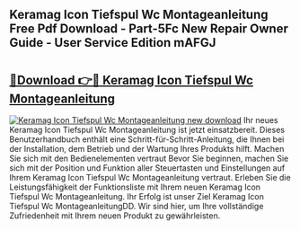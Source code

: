 ## Keramag Icon Tiefspul Wc Montageanleitung Free Pdf Download - Part-5Fc New Repair Owner Guide - User Service Edition mAFGJ

# <h2><a href="http://df8nha.blite.top/?on=Keramag+Icon+Tiefspul+Wc+Montageanleitung">🔗Download 👉🔴 Keramag Icon Tiefspul Wc Montageanleitung</a></h2>

[![Keramag Icon Tiefspul Wc Montageanleitung new download](https://i.imgur.com/lujVjoI.png)](http://df8nha.blite.top/?on=Keramag+Icon+Tiefspul+Wc+Montageanleitung)
Ihr neues Keramag Icon Tiefspul Wc Montageanleitung ist jetzt einsatzbereit. Dieses Benutzerhandbuch enthält eine Schritt-für-Schritt-Anleitung, die Ihnen bei der Installation, dem Betrieb und der Wartung Ihres Produkts hilft. Machen Sie sich mit den Bedienelementen vertraut Bevor Sie beginnen, machen Sie sich mit der Position und Funktion aller Steuertasten und Einstellungen auf Ihrem Keramag Icon Tiefspul Wc Montageanleitung vertraut. Erleben Sie die Leistungsfähigkeit der Funktionsliste mit Ihrem neuen Keramag Icon Tiefspul Wc Montageanleitung. Ihr Erfolg ist unser Ziel Keramag Icon Tiefspul Wc MontageanleitungDD. Wir sind hier, um Ihre vollständige Zufriedenheit mit Ihrem neuen Produkt zu gewährleisten.
